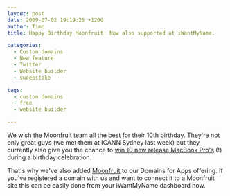 ```yaml
---
layout: post
date: 2009-07-02 19:19:25 +1200
author: Timo
title: Happy Birthday Moonfruit! Now also supported at iWantMyName.

categories:
  - Custom domains
  - New feature
  - Twitter
  - Website builder
  - sweepstake

tags:
  - custom domains
  - free
  - website builder

---
```


We wish the Moonfruit team all the best for their 10th birthday. They're not only great guys (we met them at ICANN Sydney last week) but they currently also give you the chance to [win 10 new release MacBook Pro's](http://www.moonfruitlounge.com/post/2009/06/30/Celebrate-10-years-of-Moonfruit-and-win-a-MacBook-Pro "Win a MacBook Pro with Moonfruit Free Website Builder") (!) during a birthday celebration.

That's why we've also added [Moonfruit](https://iwantmyname.com/features/applications/custom-domain-apps/websites/moonfruit-simple-website-builder "Free easy website Builder Moonfruit") to our Domains for Apps offering. If you've registered a domain with us and want to connect it to a Moonfruit site this can be easily done from your iWantMyName dashboard now.
